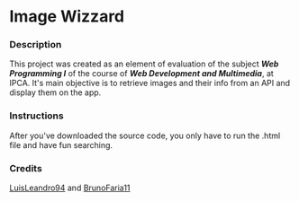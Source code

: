 # Image Wizzard

### Description
This project was created as an element of evaluation of the subject ***Web Programming I*** of the course of ***Web Development and Multimedia***, at IPCA.
It's main objective is to retrieve images and their info from an API and display them on the app.

### Instructions
After you've downloaded the source code, you only have to run the .html file and have fun searching.

### Credits
[LuisLeandro94](https://github.com/LuisLeandro94) and [BrunoFaria11](https://github.com/BrunoFaria11)
